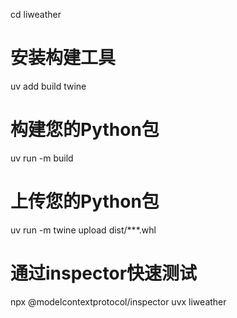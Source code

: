 cd liweather
# 安装构建工具
uv add build twine
# 构建您的Python包
uv run -m build
# 上传您的Python包
uv run -m twine upload dist/***.whl
# 通过inspector快速测试
npx @modelcontextprotocol/inspector uvx liweather